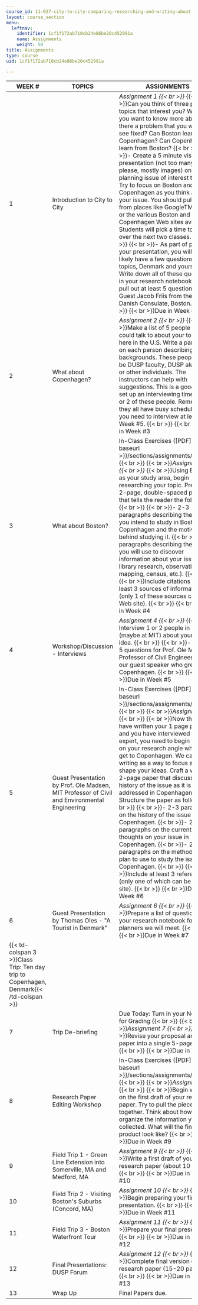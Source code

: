 ```yaml
---
course_id: 11-027-city-to-city-comparing-researching-and-writing-about-cities-spring-2006
layout: course_section
menu:
  leftnav:
    identifier: 1cf1f172ab710cb24e86be20c452991a
    name: Assignments
    weight: 50
title: Assignments
type: course
uid: 1cf1f172ab710cb24e86be20c452991a

---
```


| WEEK # | TOPICS | ASSIGNMENTS |
| --- | --- | --- |
| 1 | Introduction to City to City | _Assignment 1  {{< br >}}_  {{< br >}}Can you think of three planning topics that interest you? What do you want to know more about? Is there a problem that you want to see fixed? Can Boston learn from Copenhagen? Can Copenhagen learn from Boston?  {{< br >}}  {{< br >}}\- Create a 5 minute visual presentation (not too many words please, mostly images) on a planning issue of interest to you. Try to focus on Boston and Copenhagen as you think about your issue. You should pull images from places like GoogleTM image or the various Boston and Copenhagen Web sites available. Students will pick a time to present over the next two classes.  {{< br >}}  {{< br >}}\- As part of preparing your presentation, you will most likely have a few questions about topics, Denmark and yourself. Write down all of these questions in your research notebook. Then, pull out at least 5 questions for our Guest Jacob Friis from the Royal Danish Consulate, Boston.  {{< br >}}  {{< br >}}Due in Week #2 |
| 2 | What about Copenhagen? | _Assignment 2  {{< br >}}_  {{< br >}}Make a list of 5 people that you could talk to about your topic idea here in the U.S. Write a paragraph on each person describing their backgrounds. These people can be DUSP faculty, DUSP alumni/ae or other individuals. The instructors can help with suggestions. This is a good time to set up an interviewing time with 1 or 2 of these people. Remember they all have busy schedules and you need to interview at least 1 by Week #5.  {{< br >}}  {{< br >}}Due in Week #3 |
| 3 | What about Boston? | In-Class Exercises ([PDF]({{< baseurl >}}/sections/assignments/assn_3))  {{< br >}}  {{< br >}}_Assignment 3  {{< br >}}_  {{< br >}}Using Boston as your study area, begin researching your topic. Prepare a 2-page, double-spaced proposal that tells the reader the following:  {{< br >}}  {{< br >}}\- 2-3 paragraphs describing the issue you intend to study in Boston and Copenhagen and the motivation behind studying it.  {{< br >}}\- 2-3 paragraphs describing the method you will use to discover information about your issue (e.g., library research, observation, mapping, census, etc.).  {{< br >}}  {{< br >}}Include citations for at least 3 sources of information (only 1 of these sources can be a Web site).  {{< br >}}  {{< br >}}Due in Week #4 |
| 4 | Workshop/Discussion - Interviews | _Assignment 4  {{< br >}}_  {{< br >}}\- Interview 1 or 2 people in Boston (maybe at MIT) about your topic idea.  {{< br >}}  {{< br >}}\- Prepare 5 questions for Prof. Ole Madsen, Professor of Civil Engineering and our guest speaker who grew up in Copenhagen.  {{< br >}}  {{< br >}}Due in Week #5 |
| 5 | Guest Presentation by Prof. Ole Madsen, MIT Professor of Civil and Environmental Engineering | In-Class Exercises ([PDF]({{< baseurl >}}/sections/assignments/assn_5))  {{< br >}}  {{< br >}}_Assignment 5_  {{< br >}}  {{< br >}}Now that you have written your 1 page proposal and you have interviewed an expert, you need to begin focusing on your research angle when you get to Copenhagen. We can use writing as a way to focus and shape your ideas. Craft a written 2-page paper that discusses the history of the issue as it is being addressed in Copenhagen. Structure the paper as follows:  {{< br >}}  {{< br >}}\- 2-3 paragraphs on the history of the issue in Copenhagen.  {{< br >}}\- 2-3 paragraphs on the current thoughts on your issue in Copenhagen.  {{< br >}}\- 2-3 paragraphs on the method you plan to use to study the issue in Copenhagen.  {{< br >}}  {{< br >}}Include at least 3 references (only one of which can be a Web site).  {{< br >}}  {{< br >}}Due in Week #6 |
| 6 | Guest Presentation by Thomas Oles - "A Tourist in Denmark" | _Assignment 6  {{< br >}}_  {{< br >}}Prepare a list of questions in your research notebook for the planners we will meet.  {{< br >}}  {{< br >}}Due in Week #7 |
| {{< td-colspan 3 >}}Class Trip: Ten day trip to Copenhagen, Denmark{{< /td-colspan >}} |||
| 7 | Trip De-briefing | Due Today: Turn in your Notebook for Grading  {{< br >}}  {{< br >}}_Assignment 7  {{< br >}}_  {{< br >}}Revise your proposal and your paper into a single 5-page paper.  {{< br >}}  {{< br >}}Due in Week #8 |
| 8 | Research Paper Editing Workshop | In-Class Exercises ([PDF]({{< baseurl >}}/sections/assignments/assn_8))  {{< br >}}  {{< br >}}_Assignment 8_  {{< br >}}  {{< br >}}Begin working on the first draft of your research paper. Try to pull the pieces together. Think about how you will organize the information you have collected. What will the final product look like?  {{< br >}}  {{< br >}}Due in Week #9 |
| 9 | Field Trip 1 - Green Line Extension into Somerville, MA and Medford, MA | _Assignment 9  {{< br >}}_  {{< br >}}Write a first draft of your research paper (about 10 pages).  {{< br >}}  {{< br >}}Due in Week #10 |
| 10 | Field Trip 2 - Visiting Boston's Suburbs (Concord, MA) | _Assignment 10  {{< br >}}_  {{< br >}}Begin preparing your final presentation.  {{< br >}}  {{< br >}}Due in Week #11 |
| 11 | Field Trip 3 - Boston Waterfront Tour | _Assignment 11  {{< br >}}_  {{< br >}}Prepare your final presentation.  {{< br >}}  {{< br >}}Due in Week #12 |
| 12 | Final Presentations: DUSP Forum | _Assignment 12  {{< br >}}_  {{< br >}}Complete final version of research paper (15-20 pages).  {{< br >}}  {{< br >}}Due in Week #13 |
| 13 | Wrap Up | Final Papers due.